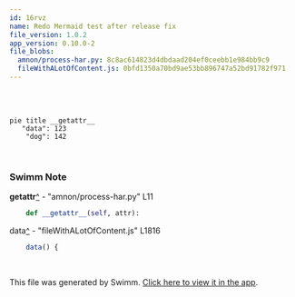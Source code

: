```yaml
---
id: 16rvz
name: Redo Mermaid test after release fix
file_version: 1.0.2
app_version: 0.10.0-2
file_blobs:
  amnon/process-har.py: 8c8ac614823d4dbdaad204ef0ceebb1e984bb9c9
  fileWithALotOfContent.js: 0bfd1350a70bd9ae53bb896747a52bd91782f971
---
```


<br/>

<br/>

<!--MERMAID {width:100}-->
```mermaid
pie title __getattr__
   "data": 123
    "dog": 142
```
<!--MCONTENT {content: pie title `__getattr__`[<sup id="Z2bb1rH">↓</sup>](#f-Z2bb1rH)
"`data`[<sup id="Z1Y6tPg">↓</sup>](#f-Z1Y6tPg)": 123
"dog": 142} --->

<br/>

<!-- THIS IS AN AUTOGENERATED SECTION. DO NOT EDIT THIS SECTION DIRECTLY -->
### Swimm Note

<span id="f-Z2bb1rH">__getattr__</span>[^](#Z2bb1rH) - "amnon/process-har.py" L11
```python
    def __getattr__(self, attr):
```

<span id="f-Z1Y6tPg">data</span>[^](#Z1Y6tPg) - "fileWithALotOfContent.js" L1816
```javascript
    data() {
```

<br/>

This file was generated by Swimm. [Click here to view it in the app](https://swimm-web-app.web.app/repos/Z2l0aHViJTNBJTNBdGVzdC1naXRodWItYXBwJTNBJTNBc3dpbW1pbw==/docs/16rvz).
